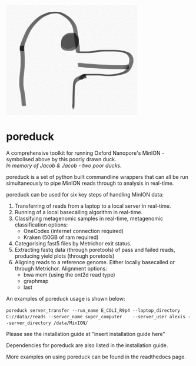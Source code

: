 ![Poreduck Logo](/images/poreduck_logo.png)
# poreduck 
A comprehensive toolkit for running Oxford Nanopore's MinION - symbolised above by this poorly drawn duck.  
*In memory of Jacob & Jacob - two poor ducks.*  

poreduck is a set of python built commandline wrappers that can all be run simultaneously to pipe MinION reads 
through to analysis in real-time.  

poreduck can be used for six key steps of handling MinION data:  

1.  Transferring of reads from a laptop to a local server in real-time.  
2.  Running of a local basecalling algorithm in real-time.  
3.  Classifying metagenomic samples in real-time, metagenomic classification options:  
    +  OneCodex (internet connection required)  
    +  Kraken  (50GB of ram required)    
4.  Categorising fast5 files by Metrichor exit status.  
5.  Extracting fastq data (through poretools) of pass and failed reads, producing yield plots (through poretools)    
6.  Aligning reads to a reference genome. Either locally basecalled or through Metrichor. Alignment options:  
    +  bwa mem (using the ont2d read type)  
    +  graphmap  
    +  last  

An examples of poreduck usage is shown below:

`poreduck server_transfer --run_name E_COLI_R9p4 --laptop_directory C://data//reads --server_name super_computer   
--server_user alexis --server_directory /data/MinION/`


Please see the installation guide at "insert installation guide here"

Dependencies for poreduck are also listed in the installation guide.

More examples on using poreduck can be found in the readthedocs page.
